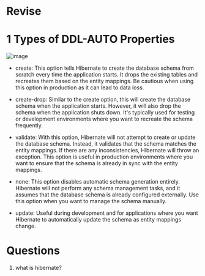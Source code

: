 # Revise

# 1 Types of DDL-AUTO Properties
 ![image](https://github.com/sk-kavinda-perera/Revise/assets/139713447/863dd1c2-4a17-4f84-8e59-6a136475bf8d)

 
* create: This option tells Hibernate to create the database schema from scratch every time the application starts. It drops the existing tables and recreates them based on the entity mappings. Be cautious when using this option in production as it can lead to data loss.
 
* create-drop: Similar to the create option, this will create the database schema when the application starts. However, it will also drop the schema when the application shuts down. It's typically used for testing or development environments where you want to recreate the 
  schema frequently.

* validate: With this option, Hibernate will not attempt to create or update the database schema. Instead, it validates that the schema matches the entity mappings. If there are any inconsistencies, Hibernate will throw an exception. This option is useful in production environments where you want to ensure that the schema is already in sync with the entity mappings.

* none: This option disables automatic schema generation entirely. Hibernate will not perform any schema management tasks, and it assumes that the database schema is already configured externally. Use this option when you want to manage the schema manually.
  
* update: Useful during development and for applications where you want Hibernate to automatically update the schema as entity mappings change.





# Questions
1. what is hibernate?
